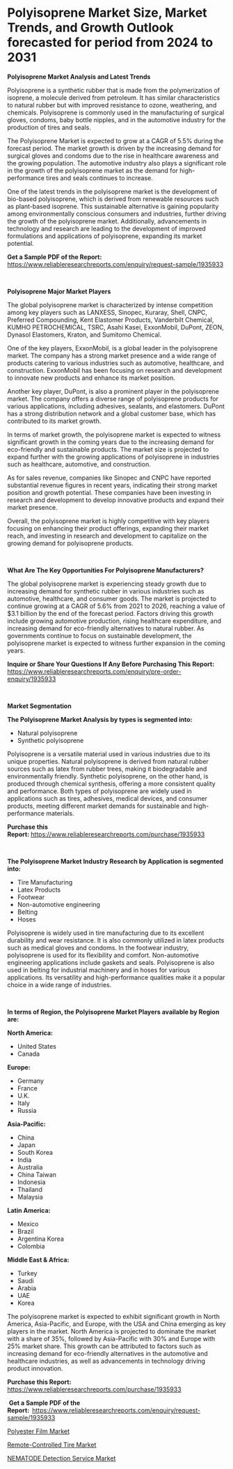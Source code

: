 <p><h1>Polyisoprene Market Size, Market Trends, and Growth Outlook forecasted for period from 2024 to 2031</h1></p><p><strong>Polyisoprene Market Analysis and Latest Trends</strong></p>
<p><p>Polyisoprene is a synthetic rubber that is made from the polymerization of isoprene, a molecule derived from petroleum. It has similar characteristics to natural rubber but with improved resistance to ozone, weathering, and chemicals. Polyisoprene is commonly used in the manufacturing of surgical gloves, condoms, baby bottle nipples, and in the automotive industry for the production of tires and seals.</p><p>The Polyisoprene Market is expected to grow at a CAGR of 5.5% during the forecast period. The market growth is driven by the increasing demand for surgical gloves and condoms due to the rise in healthcare awareness and the growing population. The automotive industry also plays a significant role in the growth of the polyisoprene market as the demand for high-performance tires and seals continues to increase.</p><p>One of the latest trends in the polyisoprene market is the development of bio-based polyisoprene, which is derived from renewable resources such as plant-based isoprene. This sustainable alternative is gaining popularity among environmentally conscious consumers and industries, further driving the growth of the polyisoprene market. Additionally, advancements in technology and research are leading to the development of improved formulations and applications of polyisoprene, expanding its market potential.</p></p>
<p><strong>Get a Sample PDF of the Report:&nbsp;</strong> <a href="https://www.reliableresearchreports.com/enquiry/request-sample/1935933">https://www.reliableresearchreports.com/enquiry/request-sample/1935933</a></p>
<p>&nbsp;</p>
<p><strong>Polyisoprene Major Market Players</strong></p>
<p><p>The global polyisoprene market is characterized by intense competition among key players such as LANXESS, Sinopec, Kuraray, Shell, CNPC, Preferred Compounding, Kent Elastomer Products, Vanderbilt Chemical, KUMHO PETROCHEMICAL, TSRC, Asahi Kasei, ExxonMobil, DuPont, ZEON, Dynasol Elastomers, Kraton, and Sumitomo Chemical.</p><p>One of the key players, ExxonMobil, is a global leader in the polyisoprene market. The company has a strong market presence and a wide range of products catering to various industries such as automotive, healthcare, and construction. ExxonMobil has been focusing on research and development to innovate new products and enhance its market position.</p><p>Another key player, DuPont, is also a prominent player in the polyisoprene market. The company offers a diverse range of polyisoprene products for various applications, including adhesives, sealants, and elastomers. DuPont has a strong distribution network and a global customer base, which has contributed to its market growth.</p><p>In terms of market growth, the polyisoprene market is expected to witness significant growth in the coming years due to the increasing demand for eco-friendly and sustainable products. The market size is projected to expand further with the growing applications of polyisoprene in industries such as healthcare, automotive, and construction.</p><p>As for sales revenue, companies like Sinopec and CNPC have reported substantial revenue figures in recent years, indicating their strong market position and growth potential. These companies have been investing in research and development to develop innovative products and expand their market presence.</p><p>Overall, the polyisoprene market is highly competitive with key players focusing on enhancing their product offerings, expanding their market reach, and investing in research and development to capitalize on the growing demand for polyisoprene products.</p></p>
<p>&nbsp;</p>
<p><strong>What Are The Key Opportunities For Polyisoprene Manufacturers?</strong></p>
<p><p>The global polyisoprene market is experiencing steady growth due to increasing demand for synthetic rubber in various industries such as automotive, healthcare, and consumer goods. The market is projected to continue growing at a CAGR of 5.6% from 2021 to 2026, reaching a value of $3.1 billion by the end of the forecast period. Factors driving this growth include growing automotive production, rising healthcare expenditure, and increasing demand for eco-friendly alternatives to natural rubber. As governments continue to focus on sustainable development, the polyisoprene market is expected to witness further expansion in the coming years.</p></p>
<p><strong>Inquire or Share Your Questions If Any Before Purchasing This Report:</strong> <a href="https://www.reliableresearchreports.com/enquiry/pre-order-enquiry/1935933">https://www.reliableresearchreports.com/enquiry/pre-order-enquiry/1935933</a></p>
<p>&nbsp;</p>
<p><strong>Market Segmentation</strong></p>
<p><strong>The Polyisoprene Market Analysis by types is segmented into:</strong></p>
<p><ul><li>Natural polyisoprene</li><li>Synthetic polyisoprene</li></ul></p>
<p><p>Polyisoprene is a versatile material used in various industries due to its unique properties. Natural polyisoprene is derived from natural rubber sources such as latex from rubber trees, making it biodegradable and environmentally friendly. Synthetic polyisoprene, on the other hand, is produced through chemical synthesis, offering a more consistent quality and performance. Both types of polyisoprene are widely used in applications such as tires, adhesives, medical devices, and consumer products, meeting different market demands for sustainable and high-performance materials.</p></p>
<p><strong>Purchase this Report:&nbsp;</strong><a href="https://www.reliableresearchreports.com/purchase/1935933">https://www.reliableresearchreports.com/purchase/1935933</a></p>
<p>&nbsp;</p>
<p><strong>The Polyisoprene Market Industry Research by Application is segmented into:</strong></p>
<p><ul><li>Tire Manufacturing</li><li>Latex Products</li><li>Footwear</li><li>Non-automotive engineering</li><li>Belting</li><li>Hoses</li></ul></p>
<p><p>Polyisoprene is widely used in tire manufacturing due to its excellent durability and wear resistance. It is also commonly utilized in latex products such as medical gloves and condoms. In the footwear industry, polyisoprene is used for its flexibility and comfort. Non-automotive engineering applications include gaskets and seals. Polyisoprene is also used in belting for industrial machinery and in hoses for various applications. Its versatility and high-performance qualities make it a popular choice in a wide range of industries.</p></p>
<p>&nbsp;</p>
<p><strong>In terms of Region, the Polyisoprene Market Players available by Region are:</strong></p>
<p>
    <p> <strong> North America: </strong>
        <ul>
            <li>United States</li>
            <li>Canada</li>
        </ul>
        </p> 
    <p> <strong> Europe: </strong>
        <ul>
            <li>Germany</li>
            <li>France</li>
            <li>U.K.</li>
            <li>Italy</li>
            <li>Russia</li>
        </ul>
        </p> 
    <p> <strong> Asia-Pacific: </strong>
        <ul>
            <li>China</li>
            <li>Japan</li>
            <li>South Korea</li>
            <li>India</li>
            <li>Australia</li>
            <li>China Taiwan</li>
            <li>Indonesia</li>
            <li>Thailand</li>
            <li>Malaysia</li>
        </ul>
        </p> 
    <p> <strong> Latin America: </strong>
        <ul>
            <li>Mexico</li>
            <li>Brazil</li>
            <li>Argentina Korea</li>
            <li>Colombia</li>
        </ul>
        </p> 
    <p> <strong> Middle East & Africa: </strong>
        <ul>
            <li>Turkey</li>
            <li>Saudi</li>
            <li>Arabia</li>
            <li>UAE</li>
            <li>Korea</li>
        </ul>
    </p>
    </p>
<p><p>The polyisoprene market is expected to exhibit significant growth in North America, Asia-Pacific, and Europe, with the USA and China emerging as key players in the market. North America is projected to dominate the market with a share of 35%, followed by Asia-Pacific with 30% and Europe with 25% market share. This growth can be attributed to factors such as increasing demand for eco-friendly alternatives in the automotive and healthcare industries, as well as advancements in technology driving product innovation.</p></p>
<p><strong>Purchase this Report: </strong><a href="https://www.reliableresearchreports.com/purchase/1935933">https://www.reliableresearchreports.com/purchase/1935933</a></p>
<p>&nbsp;<strong>Get a Sample PDF of the Report:&nbsp;&nbsp;</strong><a href="https://www.reliableresearchreports.com/enquiry/request-sample/1935933">https://www.reliableresearchreports.com/enquiry/request-sample/1935933</a></p>
<p><strong></strong></p>
<p><p><a href="https://github.com/ruddyyedelwadw/Market-Research-Report-List-1/blob/main/polyester-film-market.md">Polyester Film Market</a></p><p><a href="https://view.publitas.com/reportprime-1/remote-controlled-tire-market-research-report-the-key-to-successful-business-strategy-forecasted-for-period-from-2023-2030/">Remote-Controlled Tire Market</a></p><p><a href="https://view.publitas.com/reportprime-1/nematode-detection-service-market-size-and-examines-its-market-scope-with-a-primary-focus-on-growth-opportunities-and-forecasted-trends-spanning-from-2023-to-2030/">NEMATODE Detection Service Market</a></p></p>
